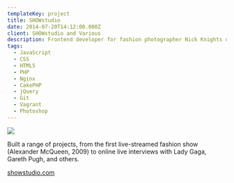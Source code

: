 ```yaml
---
templateKey: project
title: SHOWstudio
date: 2014-07-20T14:12:00.000Z
client: SHOWstudio and Various
description: Frontend developer for fashion photographer Nick Knights online platform for fashion film, art and ecommerce from 2009 to 2014.
tags:
  - JavaScript
  - CSS
  - HTML5
  - PHP
  - Nginx
  - CakePHP
  - jQuery
  - Git
  - Vagrant
  - Photoshop
---
```


![](/img/showstudio.jpg)

Built a range of projects, from the first live-streamed fashion show (Alexander
McQueen, 2009) to online live interviews with Lady Gaga, Gareth Pugh, and
others.

[showstudio.com](http://showstudio.com)
